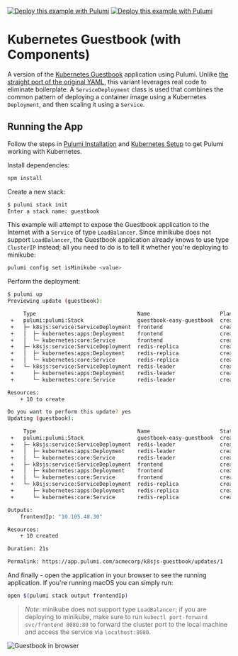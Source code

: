 [![Deploy this example with Pulumi](https://get.pulumi.com/new/button.svg)](https://app.pulumi.com/new?template=https://github.com/pulumi/examples/blob/master/kubernetes-ts-guestbook/components/README.md#gh-light-mode-only)
[![Deploy this example with Pulumi](https://get.pulumi.com/new/button-light.svg)](https://app.pulumi.com/new?template=https://github.com/pulumi/examples/blob/master/kubernetes-ts-guestbook/components/README.md#gh-dark-mode-only)

# Kubernetes Guestbook (with Components)

A version of the [Kubernetes Guestbook](https://kubernetes.io/docs/tutorials/stateless-application/guestbook/)
application using Pulumi. Unlike [the straight port of the original YAML](../simple), this variant
leverages real code to eliminate boilerplate. A `ServiceDeployment` class is used that combines the common pattern
of deploying a container image using a Kubernetes `Deployment`, and then scaling it using a `Service`.

## Running the App

Follow the steps in [Pulumi Installation](https://www.pulumi.com/docs/get-started/install/) and [Kubernetes Setup](https://www.pulumi.com/docs/intro/cloud-providers/kubernetes/setup/) to get Pulumi working with Kubernetes.

Install dependencies:

```sh
npm install
```

Create a new stack:

```sh
$ pulumi stack init
Enter a stack name: guestbook
```

This example will attempt to expose the Guestbook application to the Internet with a `Service` of
type `LoadBalancer`. Since minikube does not support `LoadBalancer`, the Guestbook application
already knows to use type `ClusterIP` instead; all you need to do is to tell it whether you're
deploying to minikube:

```sh
pulumi config set isMinikube <value>
```

Perform the deployment:

```sh
$ pulumi up
Previewing update (guestbook):

     Type                                Name                      Plan
 +   pulumi:pulumi:Stack                 guestbook-easy-guestbook  create
 +   ├─ k8sjs:service:ServiceDeployment  frontend                  create
 +   │  ├─ kubernetes:apps:Deployment    frontend                  create
 +   │  └─ kubernetes:core:Service       frontend                  create
 +   ├─ k8sjs:service:ServiceDeployment  redis-replica             create
 +   │  ├─ kubernetes:apps:Deployment    redis-replica             create
 +   │  └─ kubernetes:core:Service       redis-replica             create
 +   └─ k8sjs:service:ServiceDeployment  redis-leader              create
 +      ├─ kubernetes:apps:Deployment    redis-leader              create
 +      └─ kubernetes:core:Service       redis-leader              create

Resources:
    + 10 to create

Do you want to perform this update? yes
Updating (guestbook):

     Type                                Name                      Status
 +   pulumi:pulumi:Stack                 guestbook-easy-guestbook  created
 +   ├─ k8sjs:service:ServiceDeployment  redis-leader              created
 +   │  ├─ kubernetes:apps:Deployment    redis-leader              created
 +   │  └─ kubernetes:core:Service       redis-leader              created
 +   ├─ k8sjs:service:ServiceDeployment  frontend                  created
 +   │  ├─ kubernetes:apps:Deployment    frontend                  created
 +   │  └─ kubernetes:core:Service       frontend                  created
 +   └─ k8sjs:service:ServiceDeployment  redis-replica             created
 +      ├─ kubernetes:apps:Deployment    redis-replica             created
 +      └─ kubernetes:core:Service       redis-replica             created

Outputs:
    frontendIp: "10.105.48.30"

Resources:
    + 10 created

Duration: 21s

Permalink: https://app.pulumi.com/acmecorp/k8sjs-guestbook/updates/1
```

And finally - open the application in your browser to see the running application. If you're running
macOS you can simply run:

```sh
open $(pulumi stack output frontendIp)
```

> _Note_: minikube does not support type `LoadBalancer`; if you are deploying to minikube, make sure
> to run `kubectl port-forward svc/frontend 8080:80` to forward the cluster port to the local
> machine and access the service via `localhost:8080`.

![Guestbook in browser](./imgs/guestbook.png)
